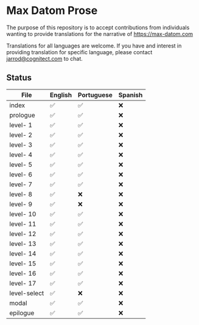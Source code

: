 # Max Datom Prose

The purpose of this repository is to accept contributions from individuals wanting to provide translations for the narrative of https://max-datom.com

Translations for all languages are welcome. If you have and interest in providing translation for specific language, please contact jarrod@cognitect.com to chat.

## Status

| File         | English  | Portuguese | Spanish    |
|--------------|----------|------------|------------|
| index        | ✅       | ✅         | ❌         |
| prologue     | ✅       | ✅         | ❌         |
| level- 1     | ✅       | ✅         | ❌         |
| level- 2     | ✅       | ✅         | ❌         |
| level- 3     | ✅       | ✅         | ❌         |
| level- 4     | ✅       | ✅         | ❌         |
| level- 5     | ✅       | ✅         | ❌         |
| level- 6     | ✅       | ✅         | ❌         |
| level- 7     | ✅       | ✅         | ❌         |
| level- 8     | ✅       | ❌         | ❌         |
| level- 9     | ✅       | ❌         | ❌         |
| level- 10    | ✅       | ✅         | ❌         |
| level- 11    | ✅       | ✅         | ❌         |
| level- 12    | ✅       | ✅         | ❌         |
| level- 13    | ✅       | ✅         | ❌         |
| level- 14    | ✅       | ✅         | ❌         |
| level- 15    | ✅       | ✅         | ❌         |
| level- 16    | ✅       | ✅         | ❌         |
| level- 17    | ✅       | ✅         | ❌         |
| level-select | ✅       | ❌         | ❌         |
| modal        | ✅       | ✅         | ❌         |
| epilogue     | ✅       | ✅         | ❌         |
